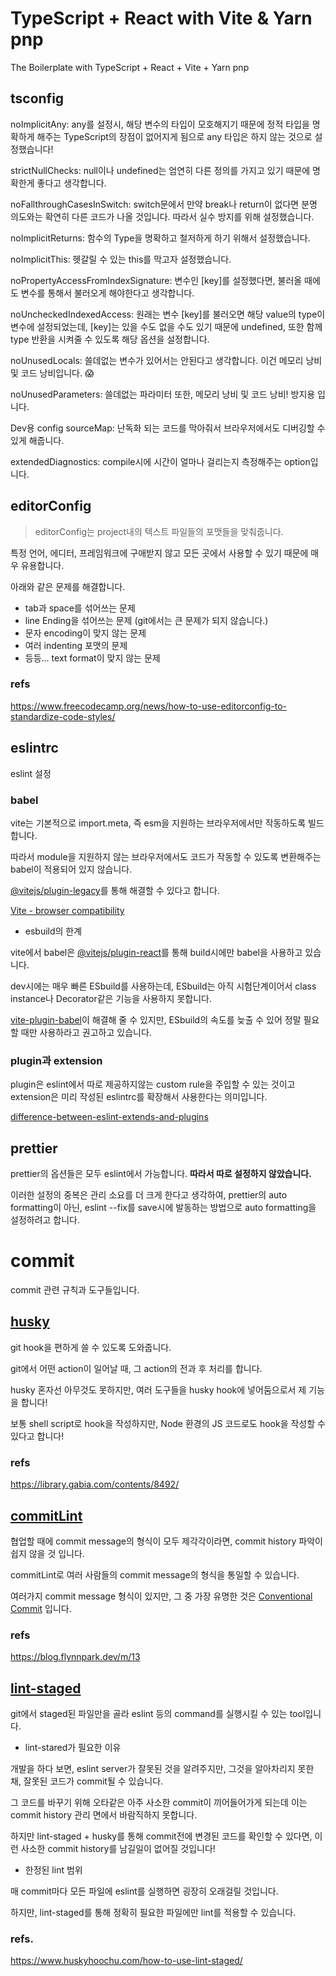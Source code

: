 # TypeScript + React with Vite & Yarn pnp

The Boilerplate with TypeScript + React + Vite + Yarn pnp

## tsconfig

noImplicitAny: any를 설정시, 해당 변수의 타입이 모호해지기 때문에 정적 타입을 명확하게 해주는 TypeScript의 장점이 없어지게 됨으로 any 타입은 하지 않는 것으로 설정했습니다!

strictNullChecks: null이나 undefined는 엄연히 다른 정의를 가지고 있기 때문에 명확한게 좋다고 생각합니다.

noFallthroughCasesInSwitch: switch문에서 만약 break나 return이 없다면 분명 의도와는 확연히 다른 코드가 나올 것입니다. 따라서 실수 방지를 위해 설정했습니다.

noImplicitReturns: 함수의 Type을 명확하고 철저하게 하기 위해서 설정했습니다.

noImplicitThis: 헷갈릴 수 있는 this를 막고자 설정했습니다.

noPropertyAccessFromIndexSignature: 변수인 [key]를 설정했다면, 불러올 때에도 변수를 통해서 불러오게 해야한다고 생각합니다.

noUncheckedIndexedAccess: 원래는 변수 [key]를 불러오면 해당 value의 type이 변수에 설정되었는데, [key]는 있을 수도 없을 수도 있기 때문에 undefined, 또한 함께 type 반환을 시켜줄 수 있도록 해당 옵션을 설정합니다.

noUnusedLocals: 쓸데없는 변수가 있어서는 안된다고 생각합니다. 이건 메모리 낭비 및 코드 낭비입니다. 😱

noUnusedParameters: 쓸데없는 파라미터 또한, 메모리 낭비 및 코드 낭비! 방지용 입니다.

Dev용 config
sourceMap: 난독화 되는 코드를 막아줘서 브라우저에서도 디버깅할 수 있게 해줍니다.

extendedDiagnostics: compile시에 시간이 얼마나 걸리는지 측정해주는 option입니다.

## editorConfig

> editorConfig는 project내의 텍스트 파일들의 포맷들을 맞춰줍니다.

특정 언어, 에디터, 프레임워크에 구애받지 않고 모든 곳에서 사용할 수 있기 때문에 매우 유용합니다.

아래와 같은 문제를 해결합니다.

- tab과 space를 섞어쓰는 문제
- line Ending을 섞어쓰는 문제 (git에서는 큰 문제가 되지 않습니다.)
- 문자 encoding이 맞지 않는 문제
- 여러 indenting 포맷의 문제
- 등등... text format이 맞지 않는 문제

### refs

https://www.freecodecamp.org/news/how-to-use-editorconfig-to-standardize-code-styles/

## eslintrc

eslint 설정

### babel

vite는 기본적으로 import.meta, 즉 esm을 지원하는 브라우저에서만 작동하도록 빌드합니다.

따라서 module을 지원하지 않는 브라우저에서도 코드가 작동할 수 있도록 변환해주는 babel이 적용되어 있지 않습니다.

[@vitejs/plugin-legacy](https://github.com/vitejs/vite/tree/main/packages/plugin-legacy)를 통해 해결할 수 있다고 합니다.

[Vite - browser compatibility](https://vitejs.dev/guide/build.html#browser-compatibility)

- esbuild의 한계

vite에서 babel은 [@vitejs/plugin-react](https://www.npmjs.com/package/@vitejs/plugin-react)를 통해 build시에만 babel을 사용하고 있습니다.

dev시에는 매우 빠른 ESbuild를 사용하는데, ESbuild는 아직 시험단계이어서 class instance나 Decorator같은 기능을 사용하지 못합니다.

[vite-plugin-babel](https://www.npmjs.com/package/vite-plugin-babel)이 해결해 줄 수 있지만, ESbuild의 속도를 늦출 수 있어 정말 필요할 때만 사용하라고 권고하고 있습니다.

### plugin과 extension

plugin은 eslint에서 따로 제공하지않는 custom rule을 주입할 수 있는 것이고 extension은 미리 작성된 eslintrc를 확장해서 사용한다는 의미입니다.

[difference-between-eslint-extends-and-plugins](https://prateeksurana.me/blog/difference-between-eslint-extends-and-plugins/)

## prettier

prettier의 옵션들은 모두 eslint에서 가능합니다. **따라서 따로 설정하지 않았습니다.**

이러한 설정의 중복은 관리 소요를 더 크게 한다고 생각하여, prettier의 auto formatting이 아닌, eslint --fix를 save시에 발동하는 방법으로 auto formatting을 설정하려고 합니다.

# commit

commit 관련 규칙과 도구들입니다.

## [husky](https://typicode.github.io/husky/#/)

git hook을 편하게 쓸 수 있도록 도와줍니다.

git에서 어떤 action이 일어날 때, 그 action의 전과 후 처리를 합니다.

husky 혼자선 아무것도 못하지만, 여러 도구들을 husky hook에 넣어둠으로서 제 기능을 합니다!

보통 shell script로 hook을 작성하지만, Node 환경의 JS 코드로도 hook을 작성할 수 있다고 합니다!

### refs

https://library.gabia.com/contents/8492/

## [commitLint](https://commitlint.js.org/#/)

협업할 때에 commit message의 형식이 모두 제각각이라면, commit history 파악이 쉽지 않을 것 입니다.

commitLint로 여러 사람들의 commit message의 형식을 통일할 수 있습니다.

여러가지 commit message 형식이 있지만, 그 중 가장 유명한 것은 [Conventional Commit](https://www.conventionalcommits.org/en/v1.0.0/) 입니다.

### refs

https://blog.flynnpark.dev/m/13

## [lint-staged](https://www.npmjs.com/package/lint-staged)

git에서 staged된 파일만을 골라 eslint 등의 command를 실행시킬 수 있는 tool입니다.

- lint-stared가 필요한 이유

개발을 하다 보면, eslint server가 잘못된 것을 알려주지만, 그것을 알아차리지 못한 채, 잘못된 코드가 commit될 수 있습니다.

그 코드를 바꾸기 위해 오타같은 아주 사소한 commit이 끼어들어가게 되는데 이는 commit history 관리 면에서 바람직하지 못합니다.

하지만 lint-staged + husky를 통해 commit전에 변경된 코드를 확인할 수 있다면, 이런 사소한 commit history를 남길일이 없어질 것입니다!

- 한정된 lint 범위

매 commit마다 모든 파일에 eslint를 실행하면 굉장히 오래걸릴 것입니다.

하지만, lint-staged를 통해 정확히 필요한 파일에만 lint를 적용할 수 있습니다.

### refs.

https://www.huskyhoochu.com/how-to-use-lint-staged/
